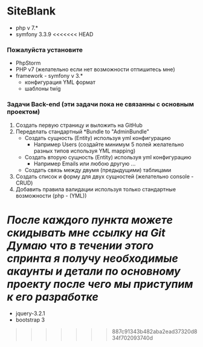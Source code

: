 SiteBlank
=========

- php v 7.*
- symfony 3.3.9
<<<<<<< HEAD

### Пожалуйста установите
- PhpStorm
- PHP v7 (желательно если нет возможности отпишитесь мне)
- framework - symfony v 3.*
    - конфигурация YML формат 
    - шаблоны twig

### Задачи Back-end (эти задачи пока не связанны с основным проектом)
1. Создать первую страницу и выложить на GitHub
2. Переделать стандартный *Bundle to "AdminBundle" 
    - Создать сущность (Entity) используя yml конфигурацию
        - Например Users (создайте минимум 5 полей желательно разных типов используя YML mapping)
    - Создать вторую сущность (Entity) используя yml конфигурацию
        - Например Emails или любою другую ...
    - Создать связь между двумя (предыдущими) таблицами
3. Создать список и форму для двух сущностей (желательно сonsole - CRUD)
4. Добавить правила валидации используя только стандартные возможности (php - (YML))

_После каждого пункта можете скидывать мне ссылку на Git_
_Думаю что в течении этого спринта я получу необходимые акаунты и детали по 
основному проекту после чего мы приступим к его разработке_
=======
- jquery-3.2.1
- bootstrap 3
>>>>>>> 887c91343b482aba2ead37320d834f702093740d
